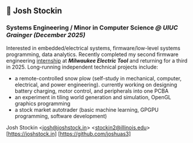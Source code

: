 ## :wave: Josh Stockin

### Systems Engineering / Minor in Computer Science _@ UIUC Grainger (December 2025)_

Interested in embedded/electrical systems, firmware/low-level systems programming, data analytics. Recently completed my second firmware engineering [internship](https://joshstock.in/resume) at **_Milwaukee Electric Tool_** and returning for a third in 2025. Long-running independent technical projects include:

* a remote-controlled snow plow (self-study in mechanical, computer, electrical, and power engineering). currently working on designing battery charging, motor control, and peripherals into one PCBA
* an experiment in tiling world generation and simulation, OpenGL graphics programming
* a stock market autotrader (basic machine learning, GPGPU programming, software development)

Josh Stockin &lt;josh@joshstock.in&gt; &lt;stockin2@illinois.edu&gt;<br>
[https://joshstock.in] [https://github.com/joshuas3]
